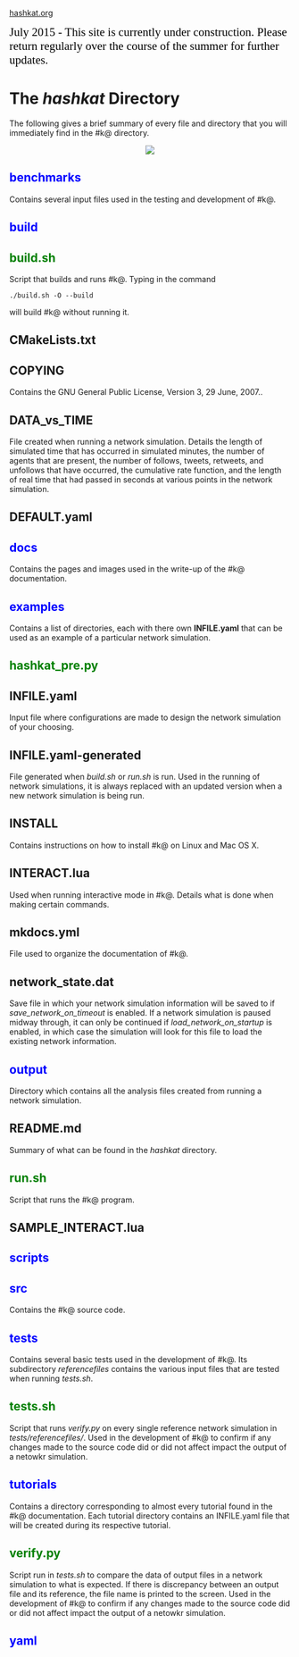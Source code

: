 [hashkat.org](http://hashkat.org)

<span style="color:black; font-family:Georgia; font-size:1.5em;">July 2015 - This site is currently under construction. Please return regularly over the course of the summer for further updates. </span>

# The *hashkat* Directory

The following gives a brief summary of every file and directory that you will immediately find in the #k@ directory.

<p align='center'>
<img src='../img/directory.png'>
</p>

## <span style="color:blue">benchmarks</span>

Contains several input files used in the testing and development of #k@.

## <span style="color:blue">build</span> 




## <span style="color:green">build.sh</span> 

Script that builds and runs #k@. Typing in the command

`./build.sh -O --build`

will build #k@ without running it.

## CMakeLists.txt



## COPYING

Contains the GNU General Public License, Version 3, 29 June, 2007..

## DATA_vs_TIME

File created when running a network simulation. Details the length of simulated time that has occurred in simulated minutes, the number of agents that are present, the number of follows, tweets, retweets, and unfollows that have occurred, the cumulative rate function, and the length of real time that had passed in seconds at various points in the network simulation.

## DEFAULT.yaml



## <span style="color:blue">docs</span> 

Contains the pages and images used in the write-up of the #k@ documentation.

## <span style="color:blue">examples</span> 

Contains a list of directories, each with there own **INFILE.yaml** that can be used as an example of a particular network simulation.

## <span style="color:green">hashkat_pre.py</span>



## INFILE.yaml

Input file where configurations are made to design the network simulation of your choosing.

## INFILE.yaml-generated

File generated when *build.sh* or *run.sh* is run. Used in the running of network simulations, it is always replaced with an updated version when a new network simulation is being run.

## INSTALL

Contains instructions on how to install #k@ on Linux and Mac OS X.

## INTERACT.lua

Used when running interactive mode in #k@. Details what is done when making certain commands.

## mkdocs.yml

File used to organize the documentation of #k@.

## network_state.dat

Save file in which your network simulation information will be saved to if *save_network_on_timeout* is enabled. If a network simulation is paused midway through, it can only be continued if *load_network_on_startup* is enabled, in which case the simulation will look for this file to load the existing network information. 

## <span style="color:blue">output</span>

Directory which contains all the analysis files created from running a network simulation.

## README.md

Summary of what can be found in the *hashkat* directory.

## <span style="color:green">run.sh</span>

Script that runs the #k@ program.

## SAMPLE_INTERACT.lua



## <span style="color:blue">scripts</span> 



## <span style="color:blue">src</span>

Contains the #k@ source code.

## <span style="color:blue">tests</span>

Contains several basic tests used in the development of #k@. Its subdirectory *referencefiles* contains the various input files that are tested when running *tests.sh*.

## <span style="color:green">tests.sh</span> 

Script that runs *verify.py* on every single reference network simulation in *tests/referencefiles/*. Used in the development of #k@ to confirm if any changes made to the source code did or did not affect impact the output of a netowkr simulation.

## <span style="color:blue">tutorials</span> 

Contains a directory corresponding to almost every tutorial found in the #k@ documentation. Each tutorial directory contains an INFILE.yaml file that will be created during its respective tutorial.

## <span style="color:green">verify.py</span> 

Script run in *tests.sh* to compare the data of output files in a network simulation to what is expected. If there is discrepancy between an output file and its reference, the file name is printed to the screen. Used in the development of #k@ to confirm if any changes made to the source code did or did not affect impact the output of a netowkr simulation.   

## <span style="color:blue">yaml</span>
